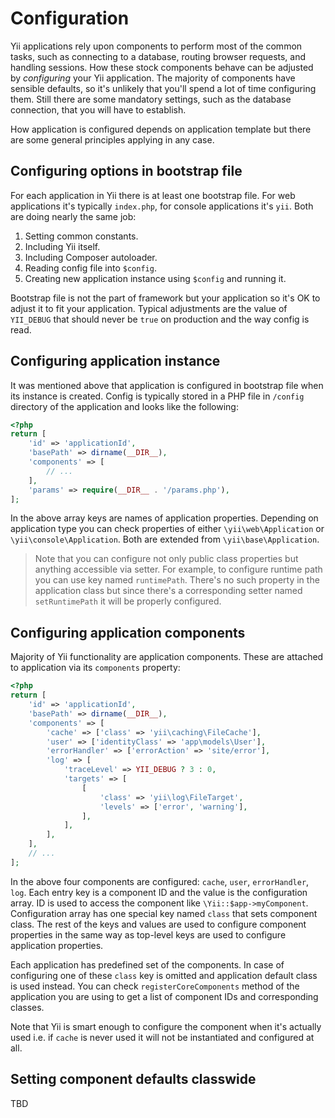Configuration
=============

Yii applications rely upon components to perform most of the common tasks, such as connecting to a database, routing browser requests, and handling sessions. How these stock components behave can be adjusted by *configuring* your Yii application. The majority of components have sensible defaults, so it's unlikely that you'll spend a lot of time configuring
them. Still there are some mandatory settings, such as the database connection, that you will have to establish.

How application is configured depends on application template but there are some general principles applying in any case.

Configuring options in bootstrap file
-------------------------------------

For each application in Yii there is at least one bootstrap file. For web applications it's typically `index.php`, for
console applications it's `yii`. Both are doing nearly the same job:

1. Setting common constants.
2. Including Yii itself.
3. Including Composer autoloader.
4. Reading config file into `$config`.
5. Creating new application instance using `$config` and running it.

Bootstrap file is not the part of framework but your application so it's OK to adjust it to fit your application. Typical
adjustments are the value of `YII_DEBUG` that should never be `true` on production and the way config is read.

Configuring application instance
--------------------------------

It was mentioned above that application is configured in bootstrap file when its instance is created. Config is typically
stored in a PHP file in `/config` directory of the application and looks like the following:

```php
<?php
return [
	'id' => 'applicationId',
	'basePath' => dirname(__DIR__),
	'components' => [
		// ...
	],
	'params' => require(__DIR__ . '/params.php'),
];
```

In the above array keys are names of application properties. Depending on application type you can check properties of
either `\yii\web\Application` or `\yii\console\Application`. Both are extended from `\yii\base\Application`.

> Note that you can configure not only public class properties but anything accessible via setter. For example, to
  configure runtime path you can use key named `runtimePath`. There's no such property in the application class but
  since there's a corresponding setter named `setRuntimePath` it will be properly configured.

Configuring application components
----------------------------------

Majority of Yii functionality are application components. These are attached to application via its `components` property:

```php
<?php
return [
	'id' => 'applicationId',
	'basePath' => dirname(__DIR__),
	'components' => [
		'cache' => ['class' => 'yii\caching\FileCache'],
		'user' => ['identityClass' => 'app\models\User'],
		'errorHandler' => ['errorAction' => 'site/error'],
		'log' => [
			'traceLevel' => YII_DEBUG ? 3 : 0,
			'targets' => [
				[
					'class' => 'yii\log\FileTarget',
					'levels' => ['error', 'warning'],
				],
			],
		],
	],
	// ...
];
```

In the above four components are configured: `cache`, `user`, `errorHandler`, `log`. Each entry key is a component ID
and the value is the configuration array. ID is used to access the component like `\Yii::$app->myComponent`.
Configuration array has one special key named `class` that sets component class. The rest of the keys and values are used
to configure component properties in the same way as top-level keys are used to configure application properties.

Each application has predefined set of the components. In case of configuring one of these `class` key is omitted and
application default class is used instead. You can check `registerCoreComponents` method of the application you are using
to get a list of component IDs and corresponding classes.

Note that Yii is smart enough to configure the component when it's actually used i.e. if `cache` is never used it will
not be instantiated and configured at all.

Setting component defaults classwide
------------------------------------

TBD
